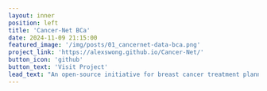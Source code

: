 ```yaml
---
layout: inner
position: left
title: 'Cancer-Net BCa'
date: 2024-11-09 21:15:00
featured_image: '/img/posts/01_cancernet-data-bca.png'
project_link: 'https://alexswong.github.io/Cancer-Net/'
button_icon: 'github'
button_text: 'Visit Project'
lead_text: "An open-source initiative for breast cancer treatment planning and grade classification with deep learning models using synthetic correlated diffusion imaging"
---
```

